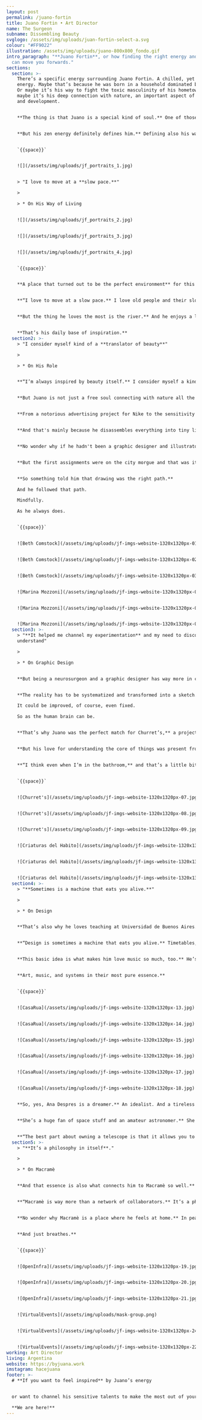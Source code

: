 ```yaml
---
layout: post
permalink: /juano-fortin
title: Juano Fortin • Art Director
name: The Surgeon
subname: Dissembling Beauty
svglogo: /assets/img/uploads/juan-fortin-select-a.svg
colour: "#FF9022"
illustration: /assets/img/uploads/juano-800x800_fondo.gif
intro_paragraph: "**Juano Fortin**, or how finding the right energy and flow,
  can move you forwards."
sections:
  section: >-
    There’s a specific energy surrounding Juano Fortin. A chilled, yet powerful
    energy. Maybe that’s because he was born in a household dominated by women.
    Or maybe it’s his way to fight the toxic masculinity of his hometown. Or
    maybe it’s his deep connection with nature, an important aspect of his life
    and development.


    **The thing is that Juano is a special kind of soul.** One of those people you just like from the very beginning. He feels like a friend. Or a distant yet close relative.


    **But his zen energy definitely defines him.** Defining also his ways of living and doing. That’s why he moved to Olivos, Buenos Aires, Argentina, in search of peace of mind, birds singing, and a quiet place to live and work. A place described in his own words as: “Kind of stuck in time.”


    `{{space}}`


    ![](/assets/img/uploads/jf_portraits_1.jpg)


    > "I love to move at a **slow pace.**"

    >

    > * On His Way of Living


    ![](/assets/img/uploads/jf_portraits_2.jpg)


    ![](/assets/img/uploads/jf_portraits_3.jpg)


    ![](/assets/img/uploads/jf_portraits_4.jpg)


    `{{space}}`


    **A place that turned out to be the perfect environment** for this curious soul to escape from the chaos of Buenos Aires city, where he used to live.  


    **“I love to move at a slow pace.** I love old people and their slow habits. I love silence.”


    **But the thing he loves the most is the river.** And he enjoys a lot having it close to his house because it is an important aspect of his day-to-day life. And there's no better therapy for him than sitting by the river facing the sun. And just breathe.


    **That’s his daily base of inspiration.**
  section2: >-
    > "I consider myself kind of a **translator of beauty**"

    >

    > * On His Role


    **“I’m always inspired by beauty itself.** I consider myself a kind of translator of beauty. I think everything is beautiful, sometimes it just needs a little nudge to show it, to display it.”


    **But Juano is not just a free soul connecting with nature all the time.** He is also a perfectionist. A flawless designer and talented illustrator.


    **From a notorious advertising project for Nike to the sensitivity of Beth Comstock’s identity.** From a strategic UX design system for argentinian director Federico Pintos’ movie to a conceptual piece of art based on the most natural elements; Juano is an artist who can simply find beauty in almost everything. 


    **And that's mainly because he disassembles everything into tiny little pieces.** He explores and commits to finding the ultimate truth, the hidden beauty beneath all things. And he does that masterfully. He does that like a true surgeon.


    **No wonder why if he hadn't been a graphic designer and illustrator he would have been a neurosurgeon.** A career he started to study and would have loved to finish.


    **But the first assignments were on the city morgue and that was it for him.** He loved the human body, its nature, and the mechanics of it too. He would have loved having the power to repair that, but the grey decadence of the morgue was too much for his colorful soul. 


    **So something told him that drawing was the right path.**

    And he followed that path.

    Mindfully.

    As he always does.


    `{{space}}`


    ![Beth Comstock](/assets/img/uploads/jf-imgs-website-1320x1320px-01.jpg)


    ![Beth Comstock](/assets/img/uploads/jf-imgs-website-1320x1320px-02.jpg)


    ![Beth Comstock](/assets/img/uploads/jf-imgs-website-1320x1320px-03.jpg)


    ![Marina Mozzoni](/assets/img/uploads/jf-imgs-website-1320x1320px-04.jpg)


    ![Marina Mozzoni](/assets/img/uploads/jf-imgs-website-1320x1320px-05.jpg)


    ![Marina Mozzoni](/assets/img/uploads/jf-imgs-website-1320x1320px-06.jpg)
  section3: >-
    > "**It helped me channel my experimentation** and my need to discover and
    understand"

    >

    > * On Graphic Design


    **But being a neurosurgeon and a graphic designer has way more in common** than what we all might have thought. The human body is just a system. The human brain is just a system. A graphic approach is just a system. And so is a drawing.


    **The reality has to be systematized and transformed into a sketch.**

    It could be improved, of course, even fixed.

    So as the human brain can be.


    **That’s why Juano was the perfect match for Churret’s,** a project aiming to launch the classic Latin street food king “churros” into the heart of NYC. A project that needed someone who could dissemble and understand two completely different systems, two completely different styles, and ideas and come up with a solution to make both systems work together. A project only Juano could have mastered.


    **But his love for understanding the core of things was present from his early years,**  when he used to dismantle his fathers’ pens. Just for the beauty of it. Just for the quest, the search, the ultimate understanding. And that’s a kind of thinking process that never left him.


    **“I think even when I’m in the bathroom,** and that’s a little bit overwhelming. That’s why design helped me channel my experimentation and my need to discover and understand.”


    `{{space}}`


    ![Churret's](/assets/img/uploads/jf-imgs-website-1320x1320px-07.jpg)


    ![Churret's](/assets/img/uploads/jf-imgs-website-1320x1320px-08.jpg)


    ![Churret's](/assets/img/uploads/jf-imgs-website-1320x1320px-09.jpg)


    ![Criaturas del Habito](/assets/img/uploads/jf-imgs-website-1320x1320px-10.jpg)


    ![Criaturas del Habito](/assets/img/uploads/jf-imgs-website-1320x1320px-11.jpg)


    ![Criaturas del Habito](/assets/img/uploads/jf-imgs-website-1320x1320px-12.jpg)
  section4: >-
    > "**Sometimes is a machine that eats you alive.**"

    >

    > * On Design


    **That’s also why he loves teaching at Universidad de Buenos Aires.** A place that allows him to find the right pieces to put together. The right elements to help potential designers find their own beauty, their own processes, and experimentation.


    **“Design is sometimes a machine that eats you alive.** Timetables, budgets, hourly rates, etc. The innocence of experimentation is the most important thing about Design. The real magic happens when you allow yourself to be erratic and let things rest, taking their own time.”


    **This basic idea is what makes him love music so much, too.** He’s kind of a Spotify celebrity. He follows over ten thousand artists and he even works on a collaborative project called CasaRua. A personal project that lets him set a new bar for his love of micro-systems and collaboration. A project that invites people to create their own playlists, while he designs a unique cover, with unique storytelling for each one of them.


    **Art, music, and systems in their most pure essence.**


    `{{space}}`


    ![CasaRua](/assets/img/uploads/jf-imgs-website-1320x1320px-13.jpg)


    ![CasaRua](/assets/img/uploads/jf-imgs-website-1320x1320px-14.jpg)


    ![CasaRua](/assets/img/uploads/jf-imgs-website-1320x1320px-15.jpg)


    ![CasaRua](/assets/img/uploads/jf-imgs-website-1320x1320px-16.jpg)


    ![CasaRua](/assets/img/uploads/jf-imgs-website-1320x1320px-17.jpg)


    ![CasaRua](/assets/img/uploads/jf-imgs-website-1320x1320px-18.jpg)


    **So, yes, Ana Despres is a dreamer.** An idealist. And a tireless traveler. She travels the world, she travels through time and even to the stars! 


    **She’s a huge fan of space stuff and an amateur astronomer.** She has a nice telescope to see the moon, some stars, and maybe Jupiter when the conditions are at their best. And that telescope not only gives her a whole new world to travel around, but also an incredible sense of freedom and opportunity.


    **“The best part about owning a telescope is that it allows you to be an amateur again.** You don’t have that pressure of getting it right. Of achieving. You can get it wrong as many times as you want and I find that incredibly liberating. You need to find spaces to be an amateur again.”
  section5: >-
    > "**It’s a philosophy in itself**."

    >

    > * On Macramè


    **And that essence is also what connects him to Macramè so well.** A place where the idea of a system based on small parts collaborating for the common good takes a new meaning and scale.


    **“Macramè is way more than a network of collaborators.** It’s a philosophy in itself. A truly humble approach to ideas. Here every project is built as a system. By a team. We can work on others’ designs or even make the whole process the other way around. And that makes ideas and results even better.”


    **No wonder why Macramè is a place where he feels at home.** In peace. Like when he seats next to the river facing the sun.


    **And just breathes.**


    `{{space}}`


    ![OpenInfra](/assets/img/uploads/jf-imgs-website-1320x1320px-19.jpg)


    ![OpenInfra](/assets/img/uploads/jf-imgs-website-1320x1320px-20.jpg)


    ![OpenInfra](/assets/img/uploads/jf-imgs-website-1320x1320px-21.jpg)


    ![VirtualEvents](/assets/img/uploads/mask-group.png)


    ![VirtualEvents](/assets/img/uploads/jf-imgs-website-1320x1320px-24.jpg)


    ![VirtualEvents](/assets/img/uploads/jf-imgs-website-1320x1320px-22.jpg)
working: Art Director
living: Argentina
website: https://byjuana.work
imstagram: hacejuana
footer: >-
  # **If you want to feel inspired** by Juano’s energy


  or want to channel his sensitive talents to make the most out of your project, just say the word.\

  **We are here!**
---
```

